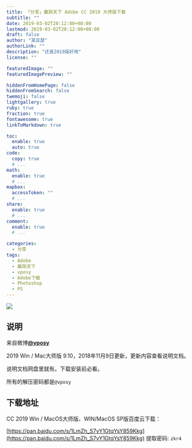 ```yaml
---
title: 「分享」赢政天下 Adobe CC 2019 大师版下载
subtitle: ""
date: 2019-03-02T20:12:00+08:00
lastmod: 2019-03-02T20:12:00+08:00
draft: false
author: "某亚瑟"
authorLink: ""
description: "还是2019版好用"
license: ""

featuredImage: ""
featuredImagePreview: ""

hiddenFromHomePage: false
hiddenFromSearch: false
twemoji: false
lightgallery: true
ruby: true
fraction: true
fontawesome: true
linkToMarkdown: true

toc:
  enable: true
  auto: true
code:
  copy: true
  # ...
math:
  enable: true
  # ...
mapbox:
  accessToken: ""
  # ...
share:
  enable: true
  # ...
comment:
  enable: true
  # ...

categories: 
  - 分享
tags: 
  - Adobe
  - 嬴政天下
  - vposy
  - Adobe下载
  - Photoshop
  - PS
---
```


<!--more-->

![](https://cdn.jsdelivr.net/gh/mouyase/Yojigen.Tech@master/static/assets/3/cover.jpg)

## 说明

来自微博[**@vposy**](https://weibo.com/vposy)

2019 Win / Mac大师版 9.10，2018年11月9日更新，更新内容查看说明文档。

说明文档网盘里就有。下载安装前必看。

所有的解压密码都是`@vposy`

## 下载地址

CC 2019 Win / MacOS大师版、WIN/MacOS SP版百度云下载：

[https://pan.baidu.com/s/1LmZh_S7vY1GtqYsY859Kkg](https://pan.baidu.com/s/1LmZh_S7vY1GtqYsY859Kkg) 提取密码: `zkr4`